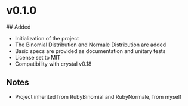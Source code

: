 # v0.1.0

## Added
- Initialization of the project
- The Binomial Distribution and Normale Distribution are added
- Basic specs are provided as documentation and unitary tests
- License set to MIT
- Compatibility with crystal v0.18

## Notes
- Project inherited from RubyBinomial and RubyNormale, from myself
